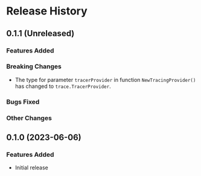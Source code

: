 # Release History

## 0.1.1 (Unreleased)

### Features Added

### Breaking Changes

* The type for parameter `tracerProvider` in function `NewTracingProvider()` has changed to `trace.TracerProvider`.

### Bugs Fixed

### Other Changes

## 0.1.0 (2023-06-06)

### Features Added

* Initial release
